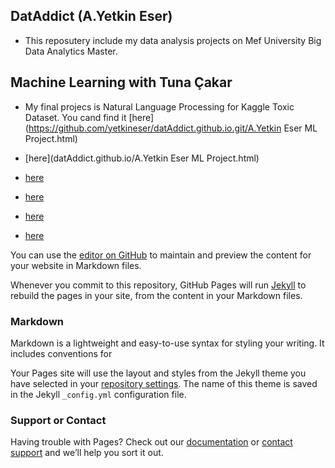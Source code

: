 ## DatAddict (A.Yetkin Eser)

- This reposutery include my data analysis projects on Mef University Big Data Analytics Master.

## Machine Learning with Tuna Çakar

- My final projecs is Natural Language Processing for Kaggle Toxic Dataset. You cand find it [here](https://github.com/yetkineser/datAddict.github.io.git/A.Yetkin Eser ML Project.html)

- [here](datAddict.github.io/A.Yetkin Eser ML Project.html)

- [here](https://github.com/yetkineser/datAddict.github.io/blob/master/20180523_Marketing_Final.html)

- [here](https://github.com/yetkineser/datAddict.github.io/20180523_Marketing_Final.html)

- [here](https://github.com/yetkineser/datAddict.github.io/master/20180523_Marketing_Final.html)

- [here](https://github.com/yetkineser/datAddict.github.io/blob/20180523_Marketing_Final.html)

You can use the [editor on GitHub](https://github.com/yetkineser/datAddict.github.io/edit/master/index.md) to maintain and preview the content for your website in Markdown files.

Whenever you commit to this repository, GitHub Pages will run [Jekyll](https://jekyllrb.com/) to rebuild the pages in your site, from the content in your Markdown files.

### Markdown

Markdown is a lightweight and easy-to-use syntax for styling your writing. It includes conventions for

Your Pages site will use the layout and styles from the Jekyll theme you have selected in your [repository settings](https://github.com/yetkineser/datAddict.github.io/settings). The name of this theme is saved in the Jekyll `_config.yml` configuration file.

### Support or Contact

Having trouble with Pages? Check out our [documentation](https://help.github.com/categories/github-pages-basics/) or [contact support](https://github.com/contact) and we’ll help you sort it out.


